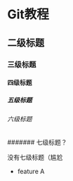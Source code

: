 # Git教程

## 二级标题

### 三级标题

#### 四级标题

##### 五级标题

###### 六级标题

####### 七级标题？

没有七级标题（尴尬

- feature A